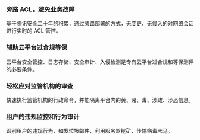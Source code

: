 ### 旁路 ACL，避免业务故障
基于腾讯安全二十年的积累，通过旁路部署的方式，无变更、无侵入的对网络会话进行实时的 ACL 管控。
### 辅助云平台过合规等保
云平台安全管控、日志存储、安全审计、入侵检测是专有云平台过合规和等保测评的必要条件。
### 轻松应对监管机构的审查
快速执行监管机构的行政命令，并能隔离平台内的黄、赌、毒、涉政、涉恐信息。
### 租户的违规监控和行为审计
识别租户的违规行为，如发垃圾邮件、利用服务器挖矿、传输病毒木马。